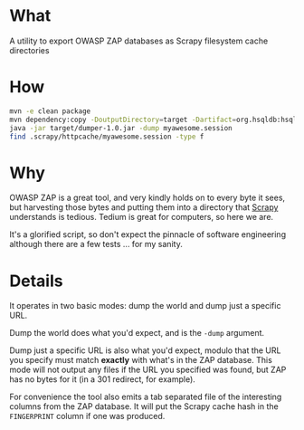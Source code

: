 # What
A utility to export OWASP ZAP databases as Scrapy filesystem cache directories

# How
```sh
mvn -e clean package
mvn dependency:copy -DoutputDirectory=target -Dartifact=org.hsqldb:hsqldb:2.2.9
java -jar target/dumper-1.0.jar -dump myawesome.session
find .scrapy/httpcache/myawesome.session -type f
```

# Why
OWASP ZAP is a great tool, and very kindly holds on to every byte it sees,
but harvesting those bytes and putting them into a directory that [Scrapy](http://scrapy.org)
understands is tedious. Tedium is great for computers, so here we are.

It's a glorified script, so don't expect the pinnacle of software engineering
although there are a few tests ... for my sanity.

# Details
It operates in two basic modes: dump the world and dump just a specific URL.

Dump the world does what you'd expect, and is the `-dump` argument.

Dump just a specific URL is also what you'd expect, modulo that the URL you
specify must match **exactly** with what's in the ZAP database.
This mode will not output any files if the URL you specified was found, but
ZAP has no bytes for it (in a 301 redirect, for example).

For convenience the tool also emits a tab separated file of the interesting columns
from the ZAP database. It will put the Scrapy cache hash in the `FINGERPRINT` column
if one was produced.
